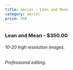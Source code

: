 ```yaml
---
title: aerial - Lean and Mean
category: aerial
price: 350
---
```


### Lean and Mean - $350.00
###### 10-20 high resolution images.
###### Professional editing.